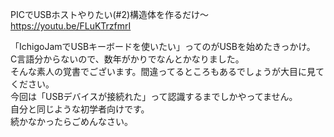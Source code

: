 PICでUSBホストやりたい(#2)構造体を作るだけ～<br>
https://youtu.be/FLuKTrzfmrI<br>

「IchigoJamでUSBキーボードを使いたい」ってのがUSBを始めたきっかけ。<br>
C言語分からないので、数年がかりでなんとかなりました。<br>
そんな素人の覚書でございます。間違ってるところもあるでしょうが大目に見てください。<br>
今回は「USBデバイスが接続れた」って認識するまでしかやってません。<br>
自分と同じような初学者向けです。<br>
続かなかったらごめんなさい。<br>
